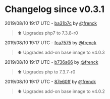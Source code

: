 # Changelog since v0.3.1

2019/08/10 19:17 UTC - [ba31b7c](https://github.com/hassio-addons/addon-grocy/commit/ba31b7c6986b925cf03369e741eb3e749f7df557) by [@frenck](https://github.com/frenck)
> :arrow_up: Upgrades php7 to 7.3.8-r0 

2019/08/10 19:17 UTC - [fca7575](https://github.com/hassio-addons/addon-grocy/commit/fca7575634a5cb2c582ea7ea3c025de51c8f3caf) by [@frenck](https://github.com/frenck)
> :arrow_up: Upgrades add-on base image to v4.0.3 

2019/08/10 19:17 UTC - [b736a66](https://github.com/hassio-addons/addon-grocy/commit/b736a66e83f9d759f13f366db17ba58a089c424c) by [@frenck](https://github.com/frenck)
> :arrow_up: Upgrades php to 7.3.7-r0 

2019/08/10 19:17 UTC - [87e60ff](https://github.com/hassio-addons/addon-grocy/commit/87e60ffe0e18ecedaa113dde5a0240980c5aaed7) by [@frenck](https://github.com/frenck)
> :arrow_up: Upgrades add-on base image to v4.0.2 

